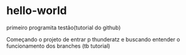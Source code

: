 # hello-world
primeiro programita testão(tutorial do github)

Começando o projeto de entrar p thunderatz e buscando entender o funcionamento dos branches (tb tutorial)

